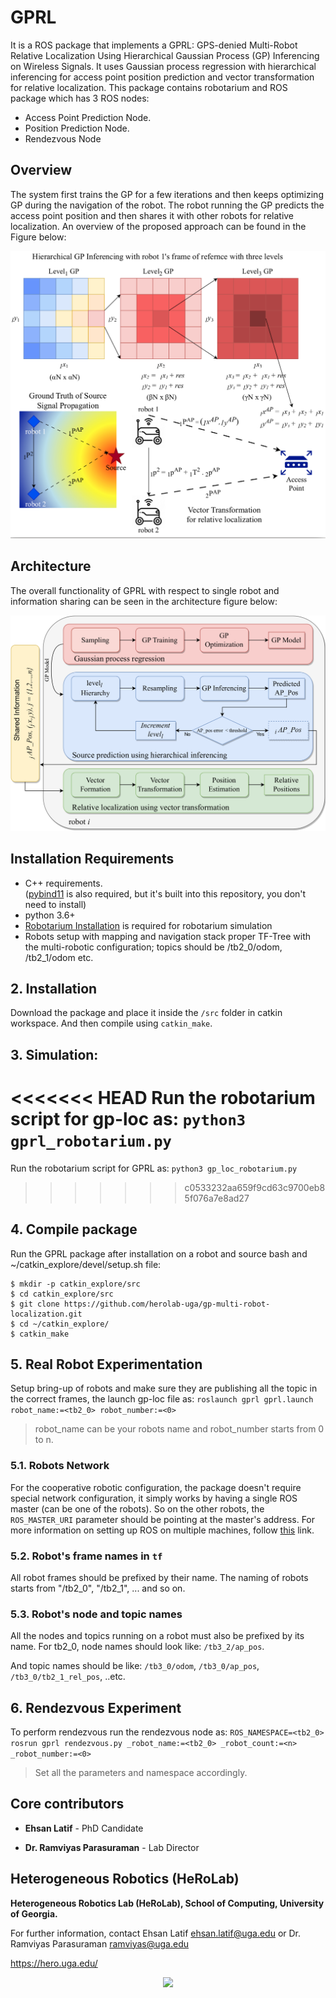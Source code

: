 # GPRL
It is a ROS package that implements a GPRL: GPS-denied Multi-Robot Relative Localization Using Hierarchical Gaussian Process (GP) Inferencing on Wireless Signals. It uses Gaussian process regression with hierarchical inferencing for access point position prediction and vector transformation for relative localization. This package contains robotarium and ROS package which has 3 ROS nodes:

  - Access Point Prediction Node.
  - Position Prediction Node.
  - Rendezvous Node
 
## Overview
The system first trains the GP for a few iterations and then keeps optimizing GP during the navigation of the robot. The robot running the GP predicts the access point position and then shares it with other robots for relative localization. An overview of the proposed approach can be found in the Figure below:

![Overview](/images/gprl_overview.png)
## Architecture
The overall functionality of GPRL with respect to single robot and information sharing can be seen in the architecture figure below:

![Overview](/images/gprl_architecture.png)

## Installation Requirements
* C++ requirements.   
([pybind11](https://github.com/pybind/pybind11) is also required, but it's built into this repository, you don't need to install)
* python 3.6+
* [Robotarium Installation](https://pypi.org/project/robotarium-python-simulator/) is required for robotarium simulation
* Robots setup with mapping and navigation stack proper TF-Tree with the multi-robotic configuration; topics should be /tb2_0/odom, /tb2_1/odom etc.


## 2. Installation
Download the package and place it inside the ```/src``` folder in catkin workspace. And then compile using ```catkin_make```.

## 3. Simulation:
<<<<<<< HEAD
Run the robotarium script for gp-loc as:
``` python3 gprl_robotarium.py ```
=======
Run the robotarium script for GPRL as:
``` python3 gp_loc_robotarium.py ```
>>>>>>> c0533232aa659f9cd63c9700eb85f076a7e8ad27

## 4. Compile package
Run the GPRL package after installation on a robot and source bash and ~/catkin_explore/devel/setup.sh file:
```
$ mkdir -p catkin_explore/src
$ cd catkin_explore/src
$ git clone https://github.com/herolab-uga/gp-multi-robot-localization.git
$ cd ~/catkin_explore/
$ catkin_make
```

## 5. Real Robot Experimentation
Setup bring-up of robots and make sure they are publishing all the topic in the correct frames, the launch gp-loc file as:
``` roslaunch gprl gprl.launch robot_name:=<tb2_0> robot_number:=<0>  ```
> robot_name can be your robots name and robot_number starts from 0 to n.

### 5.1. Robots Network
For the cooperative robotic configuration, the package doesn't require special network configuration, it simply works by having a single ROS master (can be one of the robots). So on the other robots, the ```ROS_MASTER_URI``` parameter should be pointing at the master's address. 
For more information on setting up ROS on multiple machines, follow [this](http://wiki.ros.org/ROS/NetworkSetup) link.

### 5.2. Robot's frame names in ```tf```
All robot frames should be prefixed by their name. The naming of robots starts from "/tb2_0", "/tb2_1", ... and so on.

### 5.3. Robot's node and topic names
All the nodes and topics running on a robot must also be prefixed by its name. For tb2_0, node names should look like:  ```/tb3_2/ap_pos```.

And topic names should be like: ```/tb3_0/odom```,  ```/tb3_0/ap_pos```,  ```/tb3_0/tb2_1_rel_pos```, ..etc.

## 6. Rendezvous Experiment
To perform rendezvous run the rendezvous node as:
``` ROS_NAMESPACE=<tb2_0> rosrun gprl rendezvous.py _robot_name:=<tb2_0> _robot_count:=<n> _robot_number:=<0> ```
> Set all the parameters and namespace accordingly.


## Core contributors

* **Ehsan Latif** - PhD Candidate

* **Dr. Ramviyas Parasuraman** - Lab Director


## Heterogeneous Robotics (HeRoLab)

**Heterogeneous Robotics Lab (HeRoLab), School of Computing, University of Georgia.** 

For further information, contact Ehsan Latif ehsan.latif@uga.edu or Dr. Ramviyas Parasuraman ramviyas@uga.edu

https://hero.uga.edu/

<p align="center">
<img src="http://hero.uga.edu/wp-content/uploads/2021/04/herolab_newlogo_whitebg.png" width="300">
</p>
